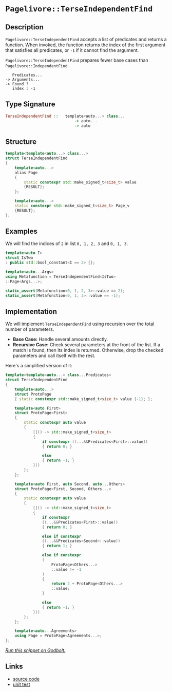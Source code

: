 <!-- Copyright 2024 Feng Mofan
SPDX-License-Identifier: Apache-2.0 -->

# `Pagelivore::TerseIndependentFind`

## Description

`Pagelivore::TerseIndependentFind` accepts a list of predicates and returns a function.
When invoked, the function returns the index of the first argument that satisfies all predicates, or `-1` if it cannot find the argument.

`Pagelivore::TerseIndependentFind` prepares fewer base cases than `Pagelivore::IndependentFind`.

<pre><code>   Predicates...
-> Arguments...
-> Found ?
   index : -1</code></pre>

## Type Signature

```Haskell
TerseIndependentFind ::   template<auto...> class...
                              -> auto...
                              -> auto
```

## Structure

```C++
template<template<auto...> class...>
struct TerseIndependentFind
{
    template<auto...>
    alias Page
    {
        static constexpr std::make_signed_t<size_t> value
        {RESULT};
    };

    template<auto...>
    static constexpr std::make_signed_t<size_t> Page_v
    {RESULT};
};
```

## Examples

We will find the indices of `2` in list `0, 1, 2, 3` and `0, 1, 3`.

```C++
template<auto I>
struct IsTwo
: public std::bool_constant<I == 2> {};

template<auto...Args>
using Metafunction = TerseIndependentFind<IsTwo>
::Page<Args...>;

static_assert(Metafunction<0, 1, 2, 3>::value == 2);
static_assert(Metafunction<0, 1, 3>::value == -1);
```

## Implementation

We will implement `TerseIndependentFind` using recursion over the total number of parameters.

- **Base Case:** Handle several amounts directly.
- **Recursive Case:** Check several parameters at the front of the list.
If a match is found, then its index is returned.
Otherwise, drop the checked parameters and call itself with the rest.

Here's a simplified version of it:

```C++
template<template<auto...> class...Predicates>
struct TerseIndependentFind
{
    template<auto...>
    struct ProtoPage
    { static constexpr std::make_signed_t<size_t> value {-1}; };

    template<auto First>
    struct ProtoPage<First>
    {   
        static constexpr auto value 
        {
            []() -> std::make_signed_t<size_t>
            {
                if constexpr ((...&&Predicates<First>::value))
                { return 0; }

                else
                { return -1; }
            }()
        };
    };

    template<auto First, auto Second, auto...Others>
    struct ProtoPage<First, Second, Others...>
    {   
        static constexpr auto value 
        {
            []() -> std::make_signed_t<size_t>
            {
                if constexpr
                ((...&&Predicates<First>::value))
                { return 0; }

                else if constexpr
                ((...&&Predicates<Second>::value))
                { return 1; }

                else if constexpr
                (
                    ProtoPage<Others...>
                    ::value != -1
                )
                { 
                    return 2 + ProtoPage<Others...>
                    ::value; 
                }

                else
                { return -1; }
            }()
        };
    };

    template<auto...Agreements>
    using Page = ProtoPage<Agreements...>;
};
```

[*Run this snippet on Godbolt.*](https://godbolt.org/#z:OYLghAFBqd5QCxAYwPYBMCmBRdBLAF1QCcAaPECAMzwBtMA7AQwFtMQByARg9KtQYEAysib0QXACx8BBAKoBnTAAUAHpwAMvAFYTStJg1DIApACYAQuYukl9ZATwDKjdAGFUtAK4sGIAKxcpK4AMngMmAByPgBGmMQgAOyJpAAOqAqETgwe3r4BQemZjgJhEdEscQnJtpj2JQxCBEzEBLk%2BfoG19dlNLQRlUbHxSSkKza3t%2BV3j/YMVVaMAlLaoXsTI7BzmAMzhyN5YANQmO24EAJ6pmAD6BMRMhAqn2CYaAIK7%2B4eYJ2fI43QWCoLzenw%2BBEwLFSBkhp3OUJhTDhZyYXiIADosS8jgcmAoFFiMcpiJh8KJIc8dq8PuNiF4HEcACrxJQASQYWGunMYBAAYuF0GCTIkrB8jhKjpDobDMPC0ZjsdSwZKjnSGQQjiTUERlExgHLxZKRRY1c1HMhcQJxphVKliGb0CAQCwmABrW6ZYARdB3eGZABetwIOIAbmIvL8TQBaLgigAip1NCaTwqNEulSJRbgVqCOAuI41B6bN9MZ2t1%2BrlZwLReVJZNxpLqtmFqtDBtdoduaO4e8UebxtFKtVo4lJn8Vn88YgSyO0ZxgOdro9Ny9Pr9Z0DweL7zHY5NI/3%2B7wVHbnftRygRPMADY7ySyXgKZgqW5ayHqc6%2B5Glksj8eo6NqSBDrAwRwaEmJyJImHwAYBkp1Eo8EIdBpogWB85xjsyYwShB4wbO%2BHQYmOEASmZFwSWmayvK6J5h%2BpBHD2QiYGgnJMbmRIAPIEAgrK7i29walqxA6qgeoGvCjFHKx7HoExvH8YWN71nuQ6muOg4Sq2z7npCXbMfRvYRgO6kEWK5mAROU4znOC7Uo6y7up6eDemSm5uNum40lZx6HtpgGnvptr2sRx7XtiZj3tFj7ksir7SXghaftg36mX%2B4X7sBmCgcQ4GQThJFpn5qFIb8wXsRexBZWOkUYneD6kvFlLwnJAhCl%2BIA/pgmWBf5opHBh%2BVHNhuGweCpUIeVRyVdaBlhf1%2B4QLVgEVhJVbwkprKqb5qGAel/ZHGAYCnPGWGraq/5LRZJw3YBw3gWYJyWKJ4mSdWbjbSpSp7ft%2B6HZGUGXUOE0gxK5Xg2hQ25ZhsbA3h90JkRgUUZZqpoyVqo0QldGKhi7zAKSUK8lSf0Sl4mRGFqVZ/Od60ffChPE2wgiEr9qZwXhlGTQA9AAVILQvCyLvNggLQvMq%2BBAKEcwtix8Esi8rgsK5NXwMAcXjHPC7GbKkMu7mCOPZj2bK7uqjJsgoTIAO6oGCIBHKkXgxLQelLiAMSoJ4NxVc0gjwmydNnUcZg4oe3OWcbiK0ai9FEu8xDAGTYKU%2BEwBHAAsrlTBUF4msNHTUuFpgHJcq4vICpyQc2/bu7OozZxJynu2c5NunIDc%2BJKK0EA580%2BeF9k8IaExQRh0xOwvIDUY7KR51mP%2BPOd93BLxAQ/e50PDgj2cY%2BjVPM/daZIfz1hy8WBwKy0Jw/i8H4HBaKQqCcG41jWGqawbFGZg7DwpACCaGvisN0ARJAYg0JILgiQdgaH8BoaKt4zAAA4UH6E4JIXgLAJAaDHo/Z%2Br8OC8AUCAMeQCn7X1IHAWAMBEAgDWAQF2BByCUDQNCOg8RIisC2KoFBt5oy3kkEcYAyBLRSAxGYXgT4iDEDwE6II/BBAiDEOwKQMhBCKBUOoShpBdBBFtg8VInAeA3zvg/YBL9ODcXRMwo4qAzx8IEUIkRYjRoQOehADwHD6AOl2FwJYvAKFaBWBAJA7DUicLIBQCAESokgGAFIMwfA6CQkLJQGIliYjhBaBcExvBsnMGIBcbiMRtBsQoQA9hrMCDcQYLQPJuisAxC8MAHMtBaCkO4LwLArojDiCaclCpeBQyvksbaNi6ItgAPCJCW%2Buj3YxAeMUjwWBLH3DwDg7ppBRnEG9koeMUJDDAHdkYYBKwqAGBTgANTwJgW23FuT5I0cIUQ4h1FKPkEoNQlj9H6GOSgD%2Blh9B4BiKQyAKxUAG2yF06MgIzqmEsNYMwhDdlyKwOC2c3RhnOAgK4KYfggihHCEMSoIxCgZCyAIAlegihUoYPMYYCQgh2BxY0CYbRPAdD0Ky3eAg%2BitEZWS5ltgOU0pZRyoViwAmrHWJsCQZiOD31IAQ3gRCjhOMEcI0R4iPFXlwIQEgL1/6BMAeclY/EmBYASFisBkgdgYgAJw7ESJIKBZhJC3jwf4W8jqMEcCwaQHB/8MS3i4LeFBjqUHhv8NA/wzrbwqssUQkhZCzWUNCXQsJDDbHolYbE1APiuE8M4C0FgoZEjRiYLiAw1MuCOoxFwSB0j8CyPkXoT5Kj3nSE%2BVon5ujdDJMMUwYx3TFXKtVVYjgNimHonsWeMtFaq01uOaNBtTaNBXm8ZE3xxql5BPOdQ8Jhad3xHzXE3xIBF2VrxEYetXAx40FoGk0hEBMm6MKbk55n7imlPKQ4Z51TeR1IaZY5prT2mdOeb045Azn74FJLvUZXTn4TOQFM55sy6iWMWcsi4qytjPw2VsgBuz9mYEOX0k5GdD2XP1AoW59zHmMGeZ2t5aie2yD7To5%2Bg7/lnMRVYYFizMWQuhdaTgcKCCdXjIJ5FqL4jorGRC7FfK/B4s5OK4InIpXkrSJShoWm6UNF0yK3lDQBWcryIS1TFnJUkoWHp2YkwuX5AlXMBzTKFWyp/t5%2BZE7k2cGYsQctlbq23szvWxtkD9WtqNf401wSQGkEtdaygirA3BobVAxI8bkg7EkB6oRQRJ0ptsGmpLmb4DZsYcw89J6oncLYKWkLLiWAKFDJaUMUXZTjBbYa9FHbZBdo4y87jvyQA7FIMO0dpj/UBd0UQmddiHHBZYG1jrXWesJXGFuhru7dg7ES4e7NF6z0xLOwkTrqRUg3G646m4vWCDd1az21JrIMlZJycU7932SllIqYBwtNSQONPg5gFpbSxBQe2TB/phGelDKQ2M3RaGMPbKw/M5%2BuHckEfWXIkjvAyMZAo0c/pNGM18CuQxu5DynnbLY6oiQnHNHfJ4zoSb/HjBApsCJ%2BAYmGhdN5kuOTlgUVqrRfI5TWLzPZBcJp1zNniXlC8xS4o2QjMGeyKZnldQ2WWa07L/l9mVfCp5WKxX5uPOm%2BlSsBQ395Uyv8xYxbQWy0bc672bblJNQQANbI41ASD0ZotZgK1IwsXzMyyAMwDadg7H8Ag6BeD4%2BJAjUm13xDyvkPNaQO1/gnX%2BBQdFR1khHWwJdVwKb8ydgu8IZwYPITFVSIz/XrPlWVi7MyM4SQQA)

## Links

- [source code](../../../../conceptrodon/pagelivore/terse_independent_find.hpp)
- [unit test](../../../../tests/unit/metafunctions/pagelivore/terse_independent_find.test.hpp)
